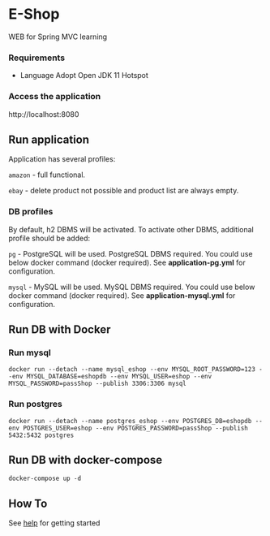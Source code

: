 # E-Shop
WEB for Spring MVC learning

### Requirements
* Language Adopt Open JDK 11 Hotspot

### Access the application
http://localhost:8080

## Run application
Application has several profiles:

`amazon` - full functional.

`ebay` - delete product not possible and product list are always empty.
### DB profiles
By default, h2 DBMS will be activated. To activate other DBMS, additional profile should be added:

`pg` - PostgreSQL will be used. PostgreSQL DBMS required. You could use below docker command (docker required).
See __application-pg.yml__ for configuration.

`mysql` - MySQL will be used. MySQL DBMS required. You could use below docker command (docker required).
See __application-mysql.yml__ for configuration.

## Run DB with Docker
### Run mysql
```
docker run --detach --name mysql_eshop --env MYSQL_ROOT_PASSWORD=123 --env MYSQL_DATABASE=eshopdb --env MYSQL_USER=eshop --env MYSQL_PASSWORD=passShop --publish 3306:3306 mysql
```

### Run postgres
```
docker run --detach --name postgres_eshop --env POSTGRES_DB=eshopdb --env POSTGRES_USER=eshop --env POSTGRES_PASSWORD=passShop --publish 5432:5432 postgres
```

## Run DB with docker-compose
```
docker-compose up -d
```

## How To
See [help](HELP.md) for getting started
